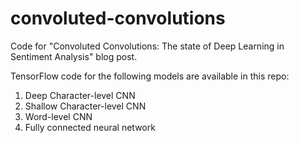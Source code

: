 # convoluted-convolutions
Code for "Convoluted Convolutions: The state of Deep Learning in Sentiment Analysis" blog post. 

TensorFlow code for the following models are available in this repo:

1. Deep Character-level CNN
2. Shallow Character-level CNN
3. Word-level CNN
4. Fully connected neural network
